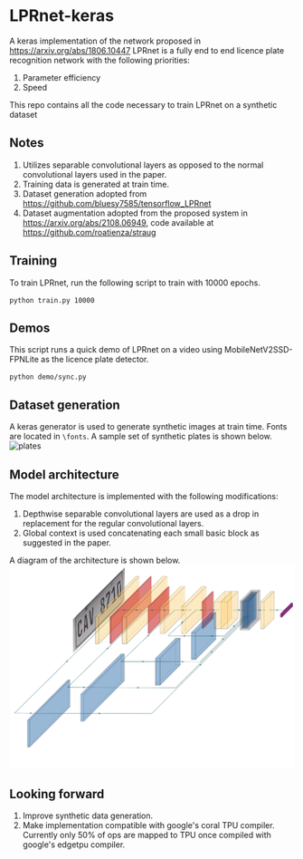 # LPRnet-keras
A keras implementation of the network proposed in https://arxiv.org/abs/1806.10447
LPRnet is a fully end to end licence plate recognition network with the following priorities:

1. Parameter efficiency
2. Speed

This repo contains all the code necessary to train LPRnet on a synthetic dataset
## Notes
1. Utilizes separable convolutional layers as opposed to the normal convolutional layers used in the paper.
2. Training data is generated at train time. 
3. Dataset generation adopted from https://github.com/bluesy7585/tensorflow_LPRnet
4. Dataset augmentation adopted from the proposed system in https://arxiv.org/abs/2108.06949, code available at https://github.com/roatienza/straug

## Training
To train LPRnet, run the following script to train with 10000 epochs.
```shell
python train.py 10000
```

## Demos
This script runs a quick demo of LPRnet on a video using MobileNetV2SSD-FPNLite as the licence plate detector.
```shell 
python demo/sync.py
```
## Dataset generation
A keras generator is used to generate synthetic images at train time. Fonts are located in ```\fonts```. 
A sample set of synthetic plates is shown below. 
![plates](sample_plates\sample_plates.png)
## Model architecture
The model architecture is implemented with the following modifications:

1. Depthwise separable convolutional layers are used as a drop in replacement for the regular convolutional layers.
2. Global context is used concatenating each small basic block as suggested in the paper.

A diagram of the architecture is shown below.
![Architecture](LPRnet.png)
## Looking forward 
1. Improve synthetic data generation. 
2. Make implementation compatible with google's coral TPU compiler. Currently only 50% of ops are mapped to TPU once compiled with google's edgetpu compiler.